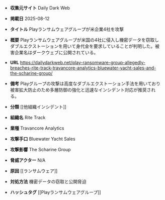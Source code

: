 - **収集元サイト**
Daily Dark Web

- **掲載日**
2025-08-12

- **タイトル**
Playランサムウェアグループが米企業4社を攻撃

- **概要**
Playランサムウェアグループが米国の4社に侵入し機密データを窃取しダブルエクストーションを用いて身代金を要求していることが判明した。被害企業名はダークウェブに公開されている。

- **URL**
https://dailydarkweb.net/play-ransomware-group-allegedly-breaches-rite-track-travancore-analytics-bluewater-yacht-sales-and-the-scharine-group/

- **備考**
Playグループの攻撃は高度なダブルエクストーション手法を用いており被害拡大防止のため多層防御の強化と迅速なインシデント対応が推奨される。

- **分類**
[[他組織インシデント]]

- **組織名**
Rite Track

- **業種**
Travancore Analytics

- **攻撃手口**
Bluewater Yacht Sales

- **攻撃影響**
The Scharine Group

- **脅威アクター**
N/A

- **原因**
[[ランサムウェア]]

- **対処方法**
機密データの窃取と公開脅迫

- **ハッシュタグ**
[[Playランサムウェアグループ]]
